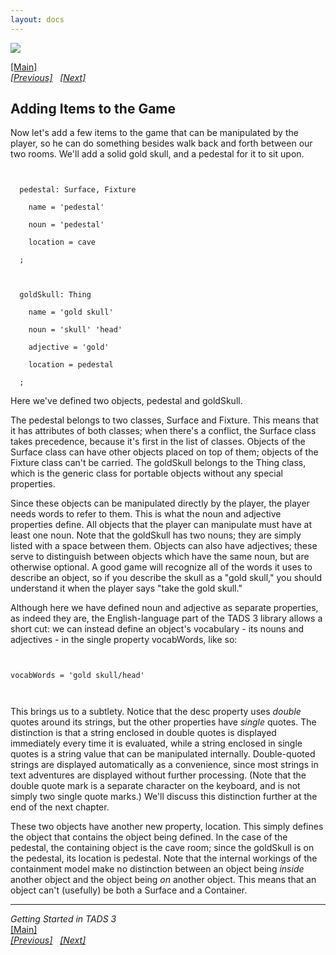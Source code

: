 ```yaml
---
layout: docs
---
```



[<img src="topbar.jpg" data-border="0" />](index.html)





[\[Main\]](index.html)  
*[\[Previous\]](averysimplegame.html)
  [\[Next\]](makingtheitemsdosomething.html)*

## Adding Items to the Game

Now let's add a few items to the game that can be manipulated by the
player, so he can do something besides walk back and forth between our
two rooms. We'll add a solid gold skull, and a pedestal for it to sit
upon.

` `

`  pedestal: Surface, Fixture `

`    name = 'pedestal' `

`    noun = 'pedestal' `

`    location = cave `

`  ; `

` `

`  goldSkull: Thing `

`    name = 'gold skull' `

`    noun = 'skull' 'head' `

`    adjective = 'gold' `

`    location = pedestal `

`  ; `

Here we've defined two objects, pedestal and goldSkull.  
  
The pedestal belongs to two classes, Surface and Fixture. This means
that it has attributes of both classes; when there's a conflict, the
Surface class takes precedence, because it's first in the list of
classes. Objects of the Surface class can have other objects placed on
top of them; objects of the Fixture class can't be carried. The
goldSkull belongs to the Thing class, which is the generic class for
portable objects without any special properties.  
  
Since these objects can be manipulated directly by the player, the
player needs words to refer to them. This is what the noun and adjective
properties define. All objects that the player can manipulate must have
at least one noun. Note that the goldSkull has two nouns; they are
simply listed with a space between them. Objects can also have
adjectives; these serve to distinguish between objects which have the
same noun, but are otherwise optional. A good game will recognize all of
the words it uses to describe an object, so if you describe the skull as
a "gold skull," you should understand it when the player says "take the
gold skull."  
  
Although here we have defined noun and adjective as separate properties,
as indeed they are, the English-language part of the TADS 3 library
allows a short cut: we can instead define an object's vocabulary - its
nouns and adjectives - in the single property vocabWords, like so:  

` `

`vocabWords = 'gold skull/head' `

` `

This brings us to a subtlety. Notice that the desc property uses
*double* quotes around its strings, but the other properties have
*single* quotes. The distinction is that a string enclosed in double
quotes is displayed immediately every time it is evaluated, while a
string enclosed in single quotes is a string value that can be
manipulated internally. Double-quoted strings are displayed
automatically as a convenience, since most strings in text adventures
are displayed without further processing. (Note that the double quote
mark is a separate character on the keyboard, and is not simply two
single quote marks.) We'll discuss this distinction further at the end
of the next chapter.  
  
These two objects have another new property, location. This simply
defines the object that contains the object being defined. In the case
of the pedestal, the containing object is the cave room; since the
goldSkull is on the pedestal, its location is pedestal. Note that the
internal workings of the containment model make no distinction between
an object being *inside* another object and the object being *on*
another object. This means that an object can't (usefully) be both a
Surface and a Container.  
  
  

------------------------------------------------------------------------

*Getting Started in TADS 3*  
[\[Main\]](index.html)  
*[\[Previous\]](averysimplegame.html)
  [\[Next\]](makingtheitemsdosomething.html)*


